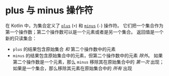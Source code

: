 # plus 与 minus 操作符

在 Kotlin 中，为集合定义了 [`plus`](https://kotlinlang.org/api/latest/jvm/stdlib/kotlin.collections/plus.html) (`+`) 和 [`minus`](https://kotlinlang.org/api/latest/jvm/stdlib/kotlin.collections/minus.html) (`-`) 操作符。 它们把一个集合作为第一个操作数；第二个操作数可以是一个元素或者是另一个集合。 返回值是一个新的只读集合：

- `plus` 的结果包含原始集合 *和* 第二个操作数中的元素
- `minus` 的结果包含原始集合中的元素，但第二个操作数中的元素 *除外*。 如果第二个操作数是一个元素，那么 `minus` 移除其在原始集合中的 *第一次* 出现；如果是一个集合，那么移除其元素在原始集合中的 *所有* 出现